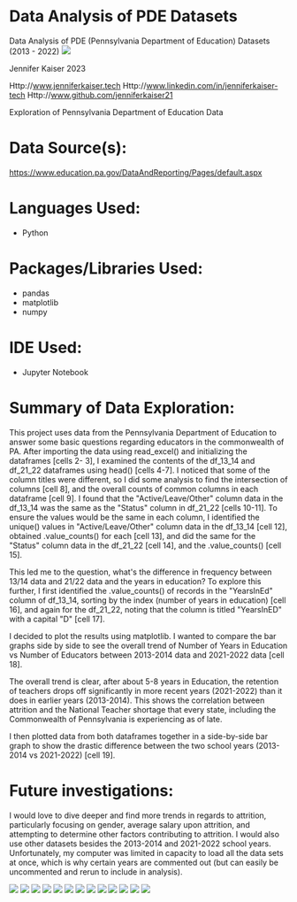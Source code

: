 # Data Analysis of PDE Datasets
Data Analysis of PDE (Pennsylvania Department of Education) Datasets (2013 - 2022)
<img src="https://github.com/jenniferKaiser21/PDE_data_analysis/blob/e69ab19f2010380bb562a32b19bd47cda1bf7c20/images/cell_19.png">

Jennifer Kaiser 2023

Http://www.jenniferkaiser.tech
Http://www.linkedin.com/in/jenniferkaiser-tech
Http://www.github.com/jenniferkaiser21

Exploration of Pennsylvania Department of Education Data

# Data Source(s):
https://www.education.pa.gov/DataAndReporting/Pages/default.aspx

# Languages Used:
* Python

# Packages/Libraries Used:
* pandas
* matplotlib
* numpy

# IDE Used:
* Jupyter Notebook

# Summary of Data Exploration: 
This project uses data from the Pennsylvania Department of Education to answer some basic questions regarding educators in the commonwealth of PA.
After importing the data using read_excel() and initializing the dataframes [cells 2- 3], I examined the contents of the df_13_14 and df_21_22 dataframes using head() [cells 4-7]. I noticed that some of the column titles were different, so I did some analysis to find the intersection of columns [cell 8], and the overall counts of common columns in each dataframe [cell 9]. I found that the "Active/Leave/Other" column data in the df_13_14 was the same as the "Status" column in df_21_22 [cells 10-11]. To ensure the values would be the same in each column, I identified the unique() values in "Active/Leave/Other" column data in the df_13_14 [cell 12], obtained .value_counts() for each [cell 13], and did the same for the "Status" column data in the df_21_22 [cell 14], and the .value_counts() [cell 15]. 

This led me to the question, what's the difference in frequency between 13/14 data and 21/22 data and the years in education? To explore this further, I first identified the .value_counts() of records in the "YearsInEd" column of df_13_14, sorting by the index (number of years in education) [cell 16], and again for the df_21_22, noting that the column is titled "YearsInED" with a capital "D" [cell 17]. 

I decided to plot the results using matplotlib. I wanted to compare the bar graphs side by side to see the overall trend of Number of Years in Education vs Number of Educators between 2013-2014 data and 2021-2022 data [cell 18].

The overall trend is clear, after about 5-8 years in Education, the retention of teachers drops off significantly in more recent years (2021-2022) than it does in earlier years (2013-2014). This shows the correlation between attrition and the National Teacher shortage that every state, including the Commonwealth of Pennsylvania is experiencing as of late.

I then plotted data from both dataframes together in a side-by-side bar graph to show the drastic difference between the two school years (2013-2014 vs 2021-2022) [cell 19].

# Future investigations:
I would love to dive deeper and find more trends in regards to attrition, particularly focusing on gender, average salary upon attrition, and attempting to determine other factors contributing to attrition. I would also use other datasets besides the 2013-2014 and 2021-2022 school years. Unfortunately, my computer was limited in capacity to load all the data sets at once, which is why certain years are commented out (but can easily be uncommented and rerun to include in analysis).

<img src="https://github.com/jenniferKaiser21/PDE_data_analysis/blob/e69ab19f2010380bb562a32b19bd47cda1bf7c20/images/cell_2_3.png">
<img src="https://github.com/jenniferKaiser21/PDE_data_analysis/blob/e69ab19f2010380bb562a32b19bd47cda1bf7c20/images/cell_4.png">
<img src="https://github.com/jenniferKaiser21/PDE_data_analysis/blob/e69ab19f2010380bb562a32b19bd47cda1bf7c20/images/cell_5.png">
<img src="https://github.com/jenniferKaiser21/PDE_data_analysis/blob/e69ab19f2010380bb562a32b19bd47cda1bf7c20/images/cell_6.png">
<img src="https://github.com/jenniferKaiser21/PDE_data_analysis/blob/e69ab19f2010380bb562a32b19bd47cda1bf7c20/images/cell_7.png">
<img src="https://github.com/jenniferKaiser21/PDE_data_analysis/blob/e69ab19f2010380bb562a32b19bd47cda1bf7c20/images/cell_8.png">
<img src="https://github.com/jenniferKaiser21/PDE_data_analysis/blob/e69ab19f2010380bb562a32b19bd47cda1bf7c20/images/cell_9.png">
<img src="https://github.com/jenniferKaiser21/PDE_data_analysis/blob/e69ab19f2010380bb562a32b19bd47cda1bf7c20/images/cell_10_11.png">
<img src="https://github.com/jenniferKaiser21/PDE_data_analysis/blob/e69ab19f2010380bb562a32b19bd47cda1bf7c20/images/cell_12_15.png">
<img src="https://github.com/jenniferKaiser21/PDE_data_analysis/blob/e69ab19f2010380bb562a32b19bd47cda1bf7c20/images/cell_16.png">
<img src="https://github.com/jenniferKaiser21/PDE_data_analysis/blob/e69ab19f2010380bb562a32b19bd47cda1bf7c20/images/cell_17.png">
<img src="https://github.com/jenniferKaiser21/PDE_data_analysis/blob/e69ab19f2010380bb562a32b19bd47cda1bf7c20/images/cell_18.png">
<img src="https://github.com/jenniferKaiser21/PDE_data_analysis/blob/e69ab19f2010380bb562a32b19bd47cda1bf7c20/images/cell_19.png">
